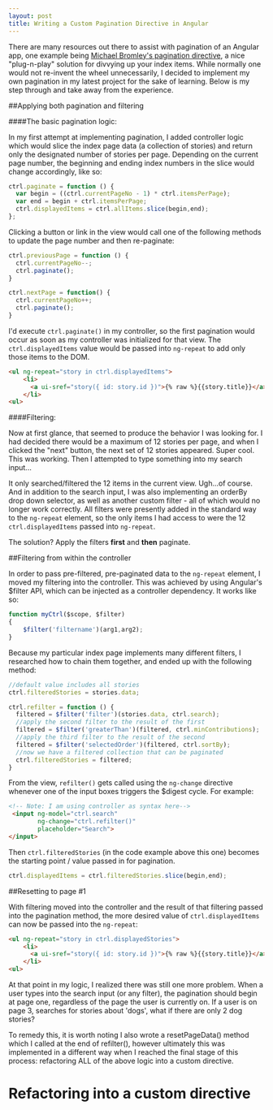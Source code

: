 ```yaml
---
layout: post
title: Writing a Custom Pagination Directive in Angular
---
```


There are many resources out there to assist with pagination of an Angular app, one example being [Michael Bromley's pagination directive](https://github.com/michaelbromley/angularUtils/tree/master/src/directives/pagination), a nice "plug-n-play" solution for divvying up your index items. While normally one would not re-invent the wheel unnecessarily, I decided to implement my own pagination in my latest project for the sake of learning.  Below is my step through and take away from the experience.

##Applying both pagination and filtering

####The basic pagination logic:

In my first attempt at implementing pagination, I added controller logic which would slice the index page data (a collection of stories) and return only the designated number of stories per page.  Depending on the current page number, the beginning and ending index numbers in the slice would change accordingly, like so:

```javascript
ctrl.paginate = function () {
  var begin = ((ctrl.currentPageNo - 1) * ctrl.itemsPerPage);
  var end = begin + ctrl.itemsPerPage;
  ctrl.displayedItems = ctrl.allItems.slice(begin,end);
};
```   
Clicking a button or link in the view would call one of the following methods to update the page number and then re-paginate:

```javascript
ctrl.previousPage = function () {
  ctrl.currentPageNo--;
  ctrl.paginate();
}

ctrl.nextPage = function() {
  ctrl.currentPageNo++;
  ctrl.paginate();
}
```  

I'd execute `ctrl.paginate()` in my controller, so the first pagination would occur as soon as my controller was initialized for that view.  The `ctrl.displayedItems` value would be passed into `ng-repeat` to add only those items to the DOM.

```html
<ul ng-repeat="story in ctrl.displayedItems">   
    <li>
      <a ui-sref="story({ id: story.id })">{% raw %}{{story.title}}</a>
    </li>
<ul> 
```

####Filtering:

Now at first glance, that seemed to produce the behavior I was looking for.  I had decided there would be a maximum of 12 stories per page, and when I clicked the "next" button, the next set of 12 stories appeared.  Super cool.  This was working.  Then I attempted to type something into my search input...

It only searched/filtered the 12 items in the current view.  Ugh...of course.  And in addition to the search input, I was also implementing an orderBy drop down selector, as well as another custom filter - all of which would no longer work correctly.  All filters were presently added in the standard way to the `ng-repeat` element, so the only items I had access to were the 12 `ctrl.displayedItems` passed into `ng-repeat`.  

The solution?  Apply the filters **first** and **then** paginate.   

##Filtering from within the controller

In order to pass pre-filtered, pre-paginated data to the `ng-repeat` element, I moved my filtering into the controller.  This was achieved by using Angular's $filter API, which can be injected as a controller dependency.  It works like so:

```javascript
function myCtrl($scope, $filter)
{
    $filter('filtername')(arg1,arg2);
}
```

Because my particular index page implements many different filters, I researched how to chain them together, and ended up with the following method:

```javascript
//default value includes all stories
ctrl.filteredStories = stories.data; 

ctrl.refilter = function () {
  filtered = $filter('filter')(stories.data, ctrl.search);
  //apply the second filter to the result of the first
  filtered = $filter('greaterThan')(filtered, ctrl.minContributions); 
  //apply the third filter to the result of the second
  filtered = $filter('selectedOrder')(filtered, ctrl.sortBy);
  //now we have a filtered collection that can be paginated
  ctrl.filteredStories = filtered;
}  
```

From the view, `refilter()` gets called using the `ng-change` directive whenever one of the input boxes triggers the $digest cycle.
For example:

```html
<!-- Note: I am using controller as syntax here-->
 <input ng-model="ctrl.search" 
        ng-change="ctrl.refilter()"                
        placeholder="Search">
</input>  
```

Then `ctrl.filteredStories` (in the code example above this one) becomes the starting point / value passed in for pagination. 

```javascript
ctrl.displayedItems = ctrl.filteredStories.slice(begin,end);
```


##Resetting to page #1

With filtering moved into the controller and the result of that filtering passed into the pagination method, the more desired value of `ctrl.displayedItems` can now be passed into the `ng-repeat`:

```html
<ul ng-repeat="story in ctrl.displayedStories">   
    <li>
      <a ui-sref="story({ id: story.id })">{% raw %}{{story.title}}</a>
    </li>
<ul> 
```

At that point in my logic, I realized there was still one more problem.  When a user types into the search input (or any filter), the pagination should begin at page one, regardless of the page the user is currently on.  If a user is on page 3, searches for stories about 'dogs', what if there are only 2 dog stories?  

To remedy this, it is worth noting I also wrote a resetPageData() method which I called at the end of refilter(), however ultimately this was implemented in a different way when I reached the final stage of this process: refactoring ALL of the above logic into a custom directive.

# Refactoring into a custom directive











